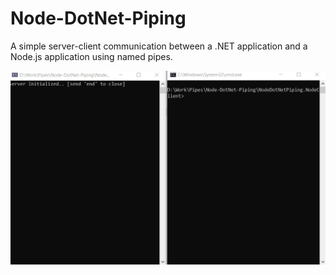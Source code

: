 # Node-DotNet-Piping
A simple server-client communication between a .NET application and a Node.js application using named pipes.

![](https://github.com/Ibrahim5aad/Node-DotNet-Piping/blob/main/resources/Node-DotNet-Piping.gif)

